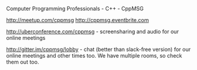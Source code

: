 
Computer Programming Professionals - C++ - CppMSG

http://meetup.com/cppmsg
http://cppmsg.eventbrite.com

http://uberconference.com/cppmsg - screensharing and audio for our online meetings

http://gitter.im/cppmsg/lobby - chat (better than slack-free version) for our online meetings and other times too.  We have multiple rooms, so check them out too.

